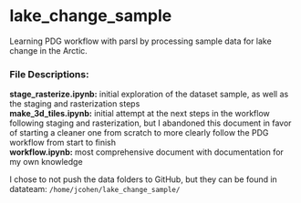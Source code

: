 # lake_change_sample
Learning PDG workflow with parsl by processing sample data for lake change in the Arctic.

### File Descriptions:
**stage_rasterize.ipynb:** initial exploration of the dataset sample, as well as the staging and rasterization steps\
**make_3d_tiles.ipynb:** initial attempt at the next steps in the workflow following staging and rasterization, but I abandoned this document in favor of starting a cleaner one from scratch to more clearly follow the PDG workflow from start to finish\
**workflow.ipynb:** most comprehensive document with documentation for my own knowledge

I chose to not push the data folders to GitHub, but they can be found in datateam: `/home/jcohen/lake_change_sample/`
